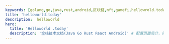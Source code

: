 ```yaml
---
keywords: [golang,go,java,rust,android,区块链,nft,gamefi,hellowrold.today,helloworld,面试,大厂] # 配置页面关键词，同时用于生成 <meta> 标签
title: 'helloworld.today'
description:  helloworld
hero:
  title: 'Helloworld .today'
  description: '全栈技术文档(Java Go Rust React Android)' # 配置页面简介，同时用于生成 <meta> 标签
---
```


